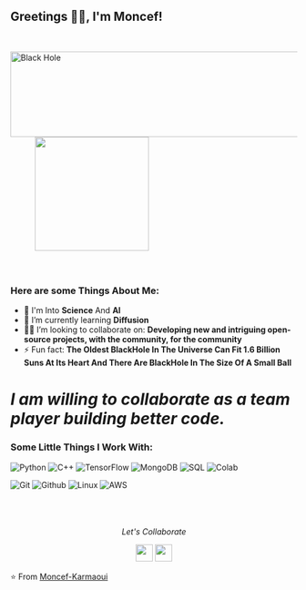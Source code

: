 ### <h2>Greetings ✋🏻, I'm Moncef!
  </br>

<img align="left"  src="https://media0.giphy.com/media/SVCSsoKU5v6ZJLk07n/giphy.gif?cid=ecf05e474wtmo11vrbghb8hv3tiblwzfvftekxjadpxyzsqz&rid=giphy.gif&ct=g" alt="Black Hole" width="600" height="150"/> &nbsp; &nbsp; &nbsp;&nbsp; &nbsp; &nbsp;
<img align="" src="https://media0.giphy.com/media/LQzOvvk8mcrwcrUjAP/giphy.gif?cid=ecf05e474gjvtthquyj6sxnzi8pu9qatmvt0bbvj8r3siegk&rid=giphy.gif&ct=g" width="200" height="200"/>
</br></br></br>
### Here are some Things About Me:</br>
- 🔭 I'm Into **Science** And **AI**
- 📘 I’m currently learning **Diffusion**
- 👨‍💼 I’m looking to collaborate on: **Developing new and intriguing open-source projects, with the community, for the community**
- ⚡ Fun fact: **The Oldest BlackHole In The Universe Can Fit 1.6 Billion Suns At Its Heart And There Are BlackHole In The Size Of A Small Ball**

# *I am willing to collaborate as a team player building better code.*


### Some Little Things I Work With: </br>
![Python](https://img.shields.io/badge/Python-3776AB?style=for-the-badge&logo=python&logoColor=white)
![C++](https://img.shields.io/badge/C%2B%2B-00599C?style=for-the-badge&logo=c%2B%2B&logoColor=white)
![TensorFlow](https://img.shields.io/badge/TensorFlow-FF6F00?style=for-the-badge&logo=tensorflow&logoColor=white)
![MongoDB](https://img.shields.io/badge/MongoDB-4EA94B?style=for-the-badge&logo=mongodb&logoColor=white)
![SQL](https://img.shields.io/badge/MySQL-00000F?style=for-the-badge&logo=mysql&logoColor=white)
![Colab](https://img.shields.io/badge/Colab-F9AB00?style=for-the-badge&logo=googlecolab&color=525252)

![Git](https://img.shields.io/badge/GIT-E44C30?style=for-the-badge&logo=git&logoColor=white)
![Github](https://img.shields.io/badge/GitHub-100000?style=for-the-badge&logo=github&logoColor=white)
![Linux](https://img.shields.io/badge/Linux-FCC624?style=for-the-badge&logo=linux&logoColor=black)
![AWS](https://img.shields.io/badge/Amazon_AWS-FF9900?style=for-the-badge&logo=amazonaws&logoColor=white)
</br></br></br></br>


<p align="center">
  <i>Let's Collaborate</i>
  <p align="center">    
    <a href="www.linkedin.com/in/moncefkarmaoui" alt="Linkedin"><img src="https://img.shields.io/badge/LinkedIn-0077B5?style=for-the-badge&logo=linkedin&logoColor=white" height="30" width="30"></a>
    <a href="https://www.kaggle.com/klaidenx" alt="Kaggle"><img src="https://img.shields.io/badge/Kaggle-20BEFF?style=for-the-badge&logo=Kaggle&logoColor=white" height="30" width="30"></a>

⭐️ From [Moncef-Karmaoui](https://github.com/MoncefKa)
